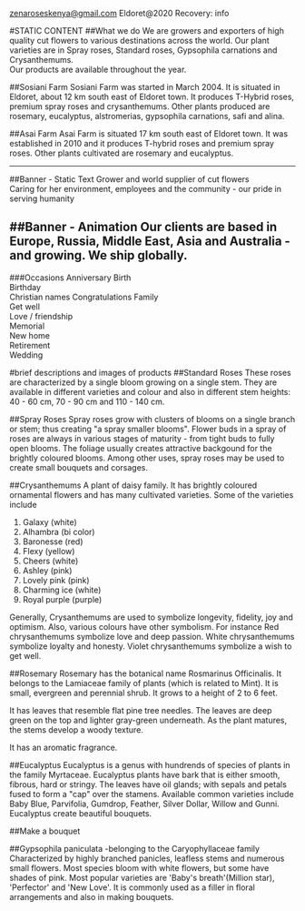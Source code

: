 zenaroseskenya@gmail.com
Eldoret@2020
Recovery: info

#STATIC CONTENT
##What we do
We are growers and exporters of high quality cut flowers to various destinations across the world. Our plant varieties are in Spray roses, Standard roses, Gypsophila carnations and Crysanthemums. 	
Our products are available throughout the year. 

##Sosiani Farm
Sosiani Farm was started in March 2004. It is situated in Eldoret, about 12 km south east of Eldoret town. It produces T-Hybrid roses, premium spray roses and crysanthemums. 
Other plants produced are rosemary, eucalyptus, alstromerias, gypsophila carnations, safi and alina.

##Asai Farm
Asai Farm is situated 17 km south east of Eldoret town. It was established in 2010 and it produces T-hybrid roses and premium spray roses.
Other plants cultivated are rosemary and eucalyptus.


-----------------------------------------------------
##Banner - Static Text
Grower and world supplier of cut flowers			
Caring for her environment, employees and the community - our pride in serving humanity

##Banner - Animation
Our clients are based in Europe, Russia, Middle East, Asia and Australia - and growing. 
We ship globally.
-----------------------------------------------------

###Occasions
Anniversary	
Birth	
Birthday	
Christian names	
Congratulations	
Family	
Get well	
Love / friendship	
Memorial	
New home	
Retirement	
Wedding


#brief descriptions and images of products
##Standard Roses
These roses are characterized by a single bloom growing on a single stem. 
They are available in different varieties and colour and also in different stem heights: 40 - 60 cm, 70 - 90 cm and 110 - 140 cm. 


##Spray Roses
Spray roses grow with clusters of blooms on a single branch or stem; 
thus creating "a spray smaller blooms". Flower buds in a spray of roses are always in various stages of maturity - from tight buds to fully open blooms. The foliage usually creates attractive backgound for the brightly coloured blooms. Among other uses, spray roses may be used to create small bouquets and corsages.

##Crysanthemums
A plant of daisy family. It has brightly coloured ornamental flowers and has many cultivated varieties.
Some of the varieties include 
1. Galaxy (white) 
2. Alhambra	(bi color)
3. Baronesse (red)
4. Flexy (yellow)
5. Cheers (white)
6. Ashley (pink)
7. Lovely pink (pink)
8. Charming ice (white)
9. Royal purple (purple)

Generally, Crysanthemums are used to symbolize longevity, fidelity, joy and optimism. Also, various colours have other symbolism. For instance Red chrysanthemums symbolize love and deep passion.
White chrysanthemums symbolize loyalty and honesty.
Violet chrysanthemums symbolize a wish to get well.

##Rosemary
Rosemary has the botanical name Rosmarinus Officinalis. It belongs to the Lamiaceae family of plants
(which is related to Mint). It is small, evergreen and perennial shrub. It grows to a height of 2 to 6 feet. 

It has leaves that resemble flat pine tree needles. The leaves are deep green on the top and lighter gray-green underneath. As the plant matures, the stems develop a woody texture.

It has an aromatic fragrance. 

##Eucalyptus
Eucalyptus is a genus with hundrends of species of plants in the family Myrtaceae. 
Eucalyptus plants have bark that is either smooth, fibrous, hard or stringy. The leaves have oil glands; with sepals and petals fused to form a "cap" over the stamens. Available common varieties include Baby Blue, Parvifolia, Gumdrop, Feather, Silver Dollar, Willow and Gunni. Eucalyptus create beautiful bouquets.

##Make a bouquet


##Gypsophila paniculata -belonging to the Caryophyllaceae family
Characterized by highly branched panicles, leafless stems and numerous small flowers. Most species  bloom with white flowers, but some have shades of pink.
Most popular varieties are 'Baby's breath'(Million star), 'Perfector' and 'New Love'. 
It is commonly used as a filler in floral arrangements and also in making bouquets.



